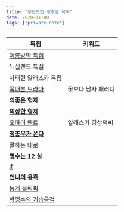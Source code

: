 ```yaml
---
title: "무한도전 정주행 목록"
date: 2020-11-00
tags: ["private-note"]
---
```


|특집   | 키워드   | 
|------|--------|
| [여름방학 특집](https://www.youtube.com/playlist?list=PLP0jKDXFxRvv3VDhwYeJLA3vxIBlTn-My)  | |
| 뉴질랜드 특집  | |
| 차태현 알래스카 특집 | |
| [쪽대본 드라마](https://www.youtube.com/playlist?list=PLP0jKDXFxRvtR_sWrppFQXmXXFZcPfpsJ)  | 꽃보다 남자 패러디 |
| [**의좋은 형제**](https://www.youtube.com/playlist?list=PLP0jKDXFxRvtdbOs8CwtCjqRPLPs2rxY1)  | |
| [**의상한 형제**](https://www.youtube.com/playlist?list=PLzzTnKS8ZNh4C3gihJ6lKHd-4DccyDcrO)  | |
| [오마이 텐트](https://www.youtube.com/playlist?list=PLVvuXq7u8IvmsyjN4xqoa9576vVS8nPll) | 알래스카 김상덕씨 |
| [**정총무가 쏜다**](https://www.youtube.com/playlist?list=PL5B90A0D691E584ED) | |
| [말하는 대로](https://www.youtube.com/playlist?list=PLOp43HAgMx8BXNOf3RSuh5w4moG55CO3m) | |
| [**명수는 12 살**](https://www.youtube.com/playlist?list=PLSuivFemagZmOZstWQn-5RGW1XU1ltlSN) | |
| [if](https://www.youtube.com/playlist?list=PLC2fz__iOoMjAMtD7UVf8DFge4BkcjWBo)  | | 
| [**언니의 유혹**](https://www.youtube.com/playlist?list=PLx__hRoHuOdxU7zRvbqggtX_wxwt1sU1p) | |   
| [동계 올림픽](https://www.youtube.com/playlist?list=PLBADCFE7A4B947174) | |
| [박명수의 기습공격](https://www.youtube.com/playlist?list=PLyA3mO9cpjpZ-mQ7p3To_6Ag10rSDzGJW) | |